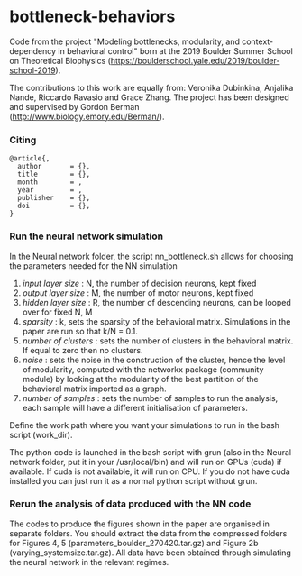 # bottleneck-behaviors
Code from the project "Modeling bottlenecks, modularity, and context-dependency in behavioral control" born at the 2019 Boulder Summer School on Theoretical Biophysics (https://boulderschool.yale.edu/2019/boulder-school-2019). 

The contributions to this work are equally from: Veronika Dubinkina, Anjalika Nande, Riccardo Ravasio and Grace Zhang. The project has been designed and supervised by Gordon Berman (http://www.biology.emory.edu/Berman/).

### Citing
```
@article{,
  author       = {},
  title        = {},
  month        = ,
  year         = ,
  publisher    = {},
  doi          = {},
}
```

### Run the neural network simulation

In the Neural network folder, the script nn_bottleneck.sh allows for choosing the parameters needed for the NN simulation

1. *input layer size*   : N, the number of decision neurons, kept fixed
2. *output layer size*  : M, the number of motor neurons, kept fixed
3. *hidden layer size*  : R, the number of descending neurons, can be looped over for fixed N, M
4. *sparsity*           : k, sets the sparsity of the behavioral matrix. Simulations in the paper are run so that k/N = 0.1.
5. *number of clusters* : sets the number of clusters in the behavioral matrix. If equal to zero then no clusters.
6. *noise*              : sets the noise in the construction of the cluster, hence the level of modularity, computed with the networkx package (community module) by looking at the modularity of the best partition of the behavioral matrix imported as a graph.
7. *number of samples*  : sets the number of samples to run the analysis, each sample will have a different initialisation of parameters.

Define the work path where you want your simulations to run in the bash script (work_dir).

The python code is launched in the bash script with grun (also in the Neural network folder, put it in your /usr/local/bin) and will run on GPUs (cuda) if available. If cuda is not available, it will run on CPU. If you do not have cuda installed you can just run it as a normal python script without grun.

### Rerun the analysis of data produced with the NN code

The codes to produce the figures shown in the paper are organised in separate folders. You should extract the data from the compressed folders for Figures 4, 5 (parameters_boulder_270420.tar.gz) and Figure 2b (varying_systemsize.tar.gz). All data have been obtained through simulating the neural network in the relevant regimes.
